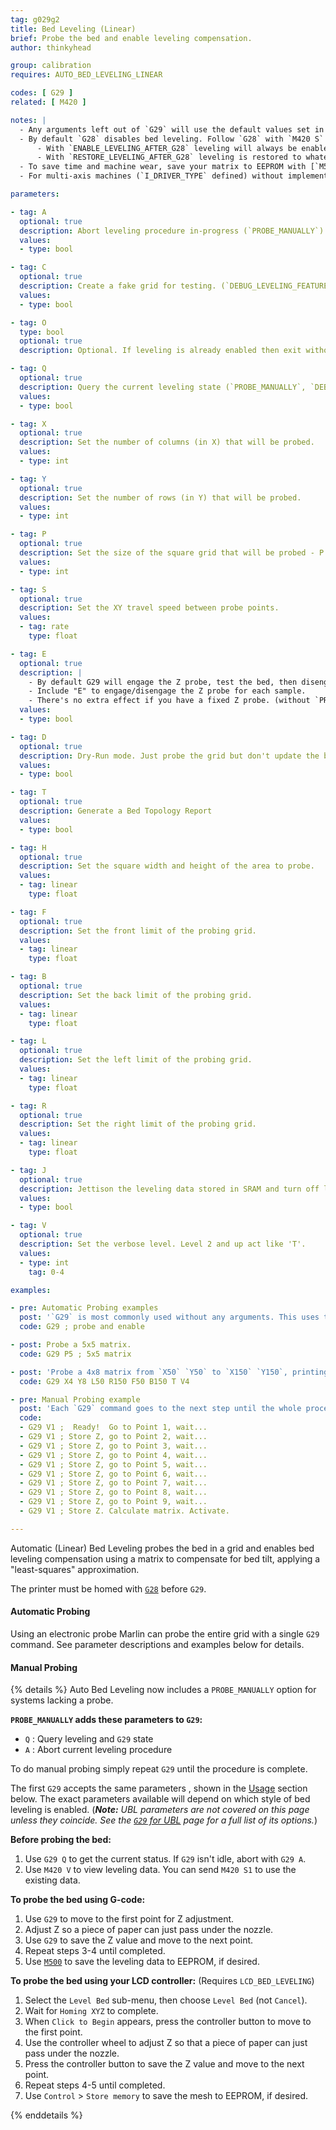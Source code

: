 ```yaml
---
tag: g029g2
title: Bed Leveling (Linear)
brief: Probe the bed and enable leveling compensation.
author: thinkyhead

group: calibration
requires: AUTO_BED_LEVELING_LINEAR

codes: [ G29 ]
related: [ M420 ]

notes: |
  - Any arguments left out of `G29` will use the default values set in `Configuration.h`.
  - By default `G28` disables bed leveling. Follow `G28` with `M420 S` to turn leveling on.
      - With `ENABLE_LEVELING_AFTER_G28` leveling will always be enabled after `G28`.
      - With `RESTORE_LEVELING_AFTER_G28` leveling is restored to whatever state it was in before `G28`.
  - To save time and machine wear, save your matrix to EEPROM with [`M500`](/docs/gcode/M500.html) and in your slicer's "Starting G-code" replace `G29` with `M420 S1` to enable your last-saved matrix.
  - For multi-axis machines (`I_DRIVER_TYPE` defined) without implementation of inverse kinematics, bed leveling produces wrong results while the toolhead is not oriented vertical and perpendicular to the bed and must be turned off with `M420 S0`

parameters:

- tag: A
  optional: true
  description: Abort leveling procedure in-progress (`PROBE_MANUALLY`)
  values:
  - type: bool

- tag: C
  optional: true
  description: Create a fake grid for testing. (`DEBUG_LEVELING_FEATURE`)
  values:
  - type: bool

- tag: O
  type: bool
  optional: true
  description: Optional. If leveling is already enabled then exit without leveling. (1.1.9)

- tag: Q
  optional: true
  description: Query the current leveling state (`PROBE_MANUALLY`, `DEBUG_LEVELING_FEATURE`)
  values:
  - type: bool

- tag: X
  optional: true
  description: Set the number of columns (in X) that will be probed.
  values:
  - type: int

- tag: Y
  optional: true
  description: Set the number of rows (in Y) that will be probed.
  values:
  - type: int

- tag: P
  optional: true
  description: Set the size of the square grid that will be probed - P x P points
  values:
  - type: int

- tag: S
  optional: true
  description: Set the XY travel speed between probe points.
  values:
  - tag: rate
    type: float

- tag: E
  optional: true
  description: |
    - By default G29 will engage the Z probe, test the bed, then disengage.
    - Include "E" to engage/disengage the Z probe for each sample.
    - There's no extra effect if you have a fixed Z probe. (without `PROBE_MANUALLY`)
  values:
  - type: bool

- tag: D
  optional: true
  description: Dry-Run mode. Just probe the grid but don't update the bed leveling data
  values:
  - type: bool

- tag: T
  optional: true
  description: Generate a Bed Topology Report
  values:
  - type: bool

- tag: H
  optional: true
  description: Set the square width and height of the area to probe.
  values:
  - tag: linear
    type: float

- tag: F
  optional: true
  description: Set the front limit of the probing grid.
  values:
  - tag: linear
    type: float

- tag: B
  optional: true
  description: Set the back limit of the probing grid.
  values:
  - tag: linear
    type: float

- tag: L
  optional: true
  description: Set the left limit of the probing grid.
  values:
  - tag: linear
    type: float

- tag: R
  optional: true
  description: Set the right limit of the probing grid.
  values:
  - tag: linear
    type: float

- tag: J
  optional: true
  description: Jettison the leveling data stored in SRAM and turn off leveling compensation. Data in EEPROM is not affected.
  values:
  - type: bool

- tag: V
  optional: true
  description: Set the verbose level. Level 2 and up act like 'T'.
  values:
  - type: int
    tag: 0-4

examples:

- pre: Automatic Probing examples
  post: '`G29` is most commonly used without any arguments. This uses the defaults set in `Configuration.h`.'
  code: G29 ; probe and enable

- post: Probe a 5x5 matrix.
  code: G29 P5 ; 5x5 matrix

- post: 'Probe a 4x8 matrix from `X50` `Y50` to `X150` `Y150`, printing a full report.'
  code: G29 X4 Y8 L50 R150 F50 B150 T V4

- pre: Manual Probing example
  post: 'Each `G29` command goes to the next step until the whole procedure is done. The `V1` parameter provides a progress report.'
  code:
  - G29 V1 ;  Ready!  Go to Point 1, wait...
  - G29 V1 ; Store Z, go to Point 2, wait...
  - G29 V1 ; Store Z, go to Point 3, wait...
  - G29 V1 ; Store Z, go to Point 4, wait...
  - G29 V1 ; Store Z, go to Point 5, wait...
  - G29 V1 ; Store Z, go to Point 6, wait...
  - G29 V1 ; Store Z, go to Point 7, wait...
  - G29 V1 ; Store Z, go to Point 8, wait...
  - G29 V1 ; Store Z, go to Point 9, wait...
  - G29 V1 ; Store Z. Calculate matrix. Activate.

---
```


Automatic (Linear) Bed Leveling probes the bed in a grid and enables bed leveling compensation using a matrix to compensate for bed tilt, applying a "least-squares" approximation.

The printer must be homed with [`G28`](/docs/gcode/G028.html) before `G29`.

#### Automatic Probing
Using an electronic probe Marlin can probe the entire grid with a single `G29` command. See parameter descriptions and examples below for details.

#### Manual Probing
{% details %}
  Auto Bed Leveling now includes a `PROBE_MANUALLY` option for systems lacking a probe.

  **`PROBE_MANUALLY` adds these parameters to `G29`:**
  - `Q` : Query leveling and `G29` state
  - `A` : Abort current leveling procedure

  To do manual probing simply repeat `G29` until the procedure is complete.

  The first `G29` accepts the same parameters , shown in the [Usage](#usage-g029g2) section below. The exact parameters available will depend on which style of bed leveling is enabled. (***Note:** UBL parameters are not covered on this page unless they coincide. See the [`G29` for UBL](/docs/gcode/G029-ubl.html) page for a full list of its options.*)

  **Before probing the bed:**
  1. Use `G29 Q` to get the current status. If `G29` isn't idle, abort with `G29 A`.
  2. Use `M420 V` to view leveling data. You can send `M420 S1` to use the existing data.

  **To probe the bed using G-code:**
  1. Use `G29` to move to the first point for Z adjustment.
  2. Adjust Z so a piece of paper can just pass under the nozzle.
  3. Use `G29` to save the Z value and move to the next point.
  4. Repeat steps 3-4 until completed.
  5. Use [`M500`](/docs/gcode/M500.html) to save the leveling data to EEPROM, if desired.

  **To probe the bed using your LCD controller:** (Requires `LCD_BED_LEVELING`)

  1. Select the `Level Bed` sub-menu, then choose `Level Bed` (not `Cancel`).
  2. Wait for `Homing XYZ` to complete.
  3. When `Click to Begin` appears, press the controller button to move to the first point.
  4. Use the controller wheel to adjust Z so that a piece of paper can just pass under the nozzle.
  5. Press the controller button to save the Z value and move to the next point.
  6. Repeat steps 4-5 until completed.
  7. Use `Control` > `Store memory` to save the mesh to EEPROM, if desired.

{% enddetails %}
